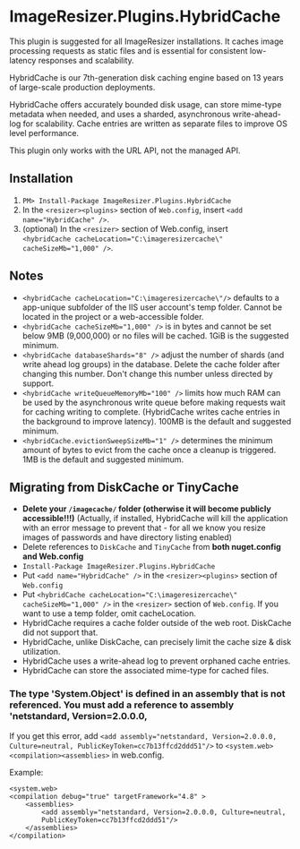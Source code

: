 # ImageResizer.Plugins.HybridCache

This plugin is suggested for all ImageResizer installations. It caches image processing requests as static files and is essential for consistent low-latency responses and scalability.


HybridCache is our 7th-generation disk caching engine based on 13 years of large-scale production deployments.

HybridCache offers accurately bounded disk usage,
can store mime-type metadata when needed, and uses a sharded, asynchronous write-ahead-log for scalability. Cache entries are written as separate files to improve OS level performance.

This plugin only works with the URL API, not the managed API.

## Installation

1. ` PM> Install-Package ImageResizer.Plugins.HybridCache `
2. In the `<resizer><plugins>` section of `Web.config`, insert `<add name="HybridCache" />`.
3. (optional) In the `<resizer>` section of Web.config, insert <br />
   `<hybridCache cacheLocation="C:\imageresizercache\" cacheSizeMb="1,000" />`.



## Notes

* `<hybridCache cacheLocation="C:\imageresizercache\"/>` defaults to a app-unique subfolder of the IIS user account's temp folder. Cannot be located in the project or a web-accessible folder.
* `<hybridCache cacheSizeMb="1,000" />` is in bytes and cannot be set below 9MB (9,000,000) or no files will be cached. 1GiB is the suggested minimum.
* `<hybridCache databaseShards="8" />` adjust the number of shards (and write ahead log groups) in the database. Delete the cache folder after changing this number. Don't change this number unless directed by support.
* `<hybridCache writeQueueMemoryMb="100" />` limits how much RAM can be used by the asynchronous write queue before making requests wait for caching writing to complete. (HybridCache writes cache entries in the background to improve latency). 100MB is the default and suggested minimum.
* `<hybridCache.evictionSweepSizeMb="1" />` determines the minimum amount of bytes to evict from the cache once a cleanup is triggered. 1MB is the default and suggested minimum.

## Migrating from DiskCache or TinyCache

* **Delete your `/imagecache/` folder (otherwise it will become publicly accessible!!!)** (Actually, if installed, HybridCache will kill the application with an error message to prevent that - for all we know you resize images of passwords and have directory listing enabled)
* Delete references to `DiskCache` and `TinyCache` from **both nuget.config and Web.config**
* `Install-Package ImageResizer.Plugins.HybridCache`
* Put `<add name="HybridCache" />` in the `<resizer><plugins>` section of `Web.config`
* Put `<hybridCache cacheLocation="C:\imageresizercache\" cacheSizeMb="1,000" />` in the `<resizer>` section of `Web.config`. If you want to use a temp folder, omit cacheLocation.
* HybridCache requires a cache folder outside of the web root. DiskCache did not support that.
* HybridCache, unlike DiskCache, can precisely limit the cache size & disk utilization.
* HybridCache uses a write-ahead log to prevent orphaned cache entries.
* HybridCache can store the associated mime-type for cached files.


### The type 'System.Object' is defined in an assembly that is not referenced. You must add a reference to assembly 'netstandard, Version=2.0.0.0,

If you get this error, add `<add assembly="netstandard, Version=2.0.0.0, Culture=neutral,
PublicKeyToken=cc7b13ffcd2ddd51"/>` to `<system.web><compilation><assemblies>` in web.config.

Example:
```
<system.web>
<compilation debug="true" targetFramework="4.8" >
    <assemblies>
        <add assembly="netstandard, Version=2.0.0.0, Culture=neutral,
        PublicKeyToken=cc7b13ffcd2ddd51"/>
    </assemblies>
</compilation>
```